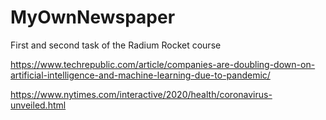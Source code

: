 # MyOwnNewspaper
First and second task of the Radium Rocket course

https://www.techrepublic.com/article/companies-are-doubling-down-on-artificial-intelligence-and-machine-learning-due-to-pandemic/

https://www.nytimes.com/interactive/2020/health/coronavirus-unveiled.html
